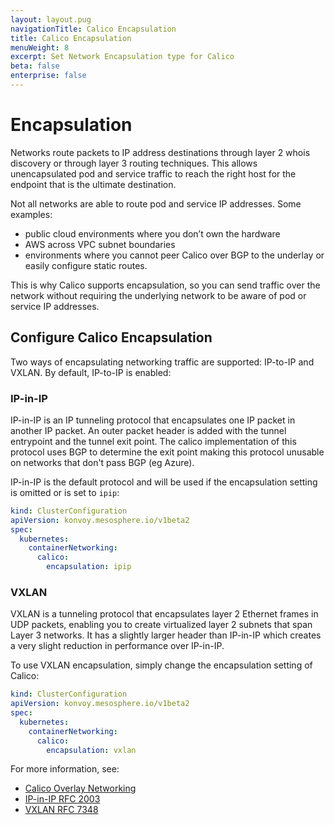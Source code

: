 ```yaml
---
layout: layout.pug
navigationTitle: Calico Encapsulation
title: Calico Encapsulation
menuWeight: 8
excerpt: Set Network Encapsulation type for Calico
beta: false
enterprise: false
---
```


<!-- markdownlint-disable MD004 MD007 MD025 MD030 -->

# Encapsulation

Networks route packets to IP address destinations through layer 2 whois discovery or through layer 3 routing techniques.
This allows unencapsulated pod and service traffic to reach the right host for the endpoint that is the ultimate destination.

Not all networks are able to route  pod and service IP addresses.
Some examples:

- public cloud environments where you don’t own the hardware
- AWS across VPC subnet boundaries
- environments where you cannot peer Calico over BGP to the underlay or easily configure static routes.

This is why Calico supports encapsulation, so you can send traffic over the network without requiring the underlying network to be aware of pod or service IP addresses.

## Configure Calico Encapsulation

Two ways of encapsulating networking traffic are supported: IP-to-IP and VXLAN. By default, IP-to-IP is enabled:

### IP-in-IP

IP-in-IP is an IP tunneling protocol that encapsulates one IP packet in another IP packet. An outer packet header is added with the tunnel entrypoint and the tunnel exit point. The calico implementation of this protocol uses BGP to determine the exit point making this protocol unusable on networks that don't pass BGP (eg Azure).

IP-in-IP is the default protocol and will be used if the encapsulation setting is omitted or is set to `ipip`:

```yaml
kind: ClusterConfiguration
apiVersion: konvoy.mesosphere.io/v1beta2
spec:
  kubernetes:
    containerNetworking:
      calico:
        encapsulation: ipip
```

### VXLAN

VXLAN is a tunneling protocol that encapsulates layer 2 Ethernet frames in UDP packets, enabling you to create virtualized layer 2 subnets that span Layer 3 networks. It has a slightly larger header than IP-in-IP which creates a very slight reduction in performance over IP-in-IP.

To use VXLAN encapsulation, simply change the encapsulation setting of Calico:

```yaml
kind: ClusterConfiguration
apiVersion: konvoy.mesosphere.io/v1beta2
spec:
  kubernetes:
    containerNetworking:
      calico:
        encapsulation: vxlan
```

For more information, see:

- [Calico Overlay Networking](https://docs.projectcalico.org/networking/vxlan-ipip)
- [IP-in-IP RFC 2003](https://datatracker.ietf.org/doc/html/rfc2003)
- [VXLAN RFC 7348](https://datatracker.ietf.org/doc/html/rfc7348)
